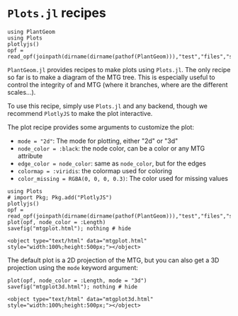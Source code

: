 # `Plots.jl` recipes

```@setup usepkg
using PlantGeom
using Plots
plotlyjs()
opf = read_opf(joinpath(dirname(dirname(pathof(PlantGeom))),"test","files","simple_OPF_shapes.opf"))
```

`PlantGeom.jl` provides recipes to make plots using `Plots.jl`. The only recipe so far is to make a diagram of the MTG tree.
This is especially useful to control the integrity of and MTG (where it branches, where are the different scales...).

To use this recipe, simply use `Plots.jl` and any backend, though we recommend `PlotlyJS` to make the plot interactive.

The plot recipe provides some arguments to customize the plot:

- `mode = "2d"`: The mode for plotting, either "2d" or "3d"
- `node_color = :black`: the node color, can be a color or any MTG attribute
- `edge_color = node_color`: same as `node_color`, but for the edges
- `colormap = :viridis`: the colormap used for coloring
- `color_missing = RGBA(0, 0, 0, 0.3)`: The color used for missing values

```@example usepkg
using Plots
# import Pkg; Pkg.add("PlotlyJS")
plotlyjs()
opf = read_opf(joinpath(dirname(dirname(pathof(PlantGeom))),"test","files","simple_OPF_shapes.opf"))
plot(opf, node_color = :Length)
savefig("mtgplot.html"); nothing # hide
```

```@raw html
<object type="text/html" data="mtgplot.html" style="width:100%;height:500px;"></object>
```

The default plot is a 2D projection of the MTG, but you can also get a 3D projection using the `mode` keyword argument:

```@example usepkg
plot(opf, node_color = :Length, mode = "3d")
savefig("mtgplot3d.html"); nothing # hide
```

```@raw html
<object type="text/html" data="mtgplot3d.html" style="width:100%;height:500px;"></object>
```
